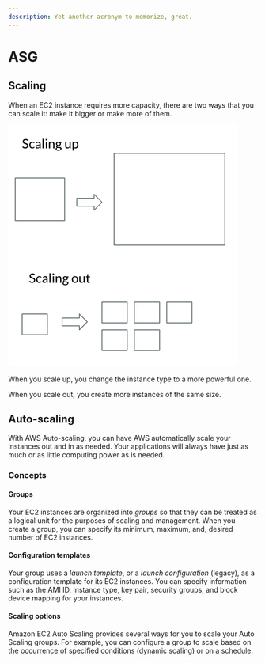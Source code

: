 ```yaml
---
description: Yet another acronym to memorize, great.
---
```


# ASG

## Scaling

When an EC2 instance requires more capacity, there are two ways that you can scale it: make it bigger or make more of them.

![Scaling up vs out](<../../.gitbook/assets/image (142).png>)

When you scale up, you change the instance type to a more powerful one.&#x20;

When you scale out, you create more instances of the same size.

## Auto-scaling

With AWS Auto-scaling, you can have AWS automatically scale your instances out and in as needed. Your applications will always have just as much or as little computing power as is needed.&#x20;

### Concepts

#### Groups

Your EC2 instances are organized into _groups_ so that they can be treated as a logical unit for the purposes of scaling and management. When you create a group, you can specify its minimum, maximum, and, desired number of EC2 instances.

#### Configuration templates

Your group uses a _launch template_, or a _launch configuration_ (legacy), as a configuration template for its EC2 instances. You can specify information such as the AMI ID, instance type, key pair, security groups, and block device mapping for your instances.

#### Scaling options

Amazon EC2 Auto Scaling provides several ways for you to scale your Auto Scaling groups. For example, you can configure a group to scale based on the occurrence of specified conditions (dynamic scaling) or on a schedule.
